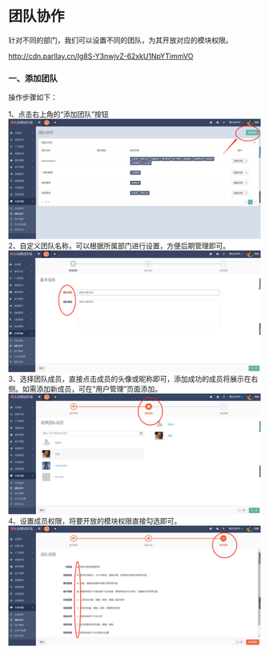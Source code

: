 # 团队协作

针对不同的部门，我们可以设置不同的团队，为其开放对应的模块权限。

http://cdn.parllay.cn/lg8S-Y3nwjvZ-62xkU1NpYTimmVO

### 一、添加团队

操作步骤如下：

1、点击右上角的“添加团队”按钮![](/assets/1516600096%281%29.png)2、自定义团队名称，可以根据所属部门进行设置，方便后期管理即可。![](/assets/1516600195%281%29.png)3、选择团队成员，直接点击成员的头像或昵称即可，添加成功的成员将展示在右侧。如需添加新成员，可在“用户管理”页面添加。![](/assets/1516600273%281%29.png)4、设置成员权限，将要开放的模块权限直接勾选即可。![](/assets/1516600418%281%29.png)


